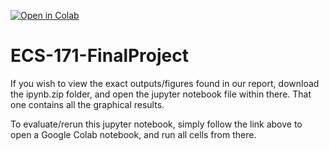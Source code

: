 [![Open in Colab](https://colab.research.google.com/assets/colab-badge.svg)](https://githubtocolab.com/StephenW789/ECS-171-FinalProject/blob/main/ECS171_Final_Project_Group_4.ipynb)

# ECS-171-FinalProject
If you wish to view the exact outputs/figures found in our report, download the ipynb.zip folder, and open the 
jupyter notebook file within there. That one contains all the graphical results.

To evaluate/rerun this jupyter notebook, simply follow the link above to open a Google Colab notebook, and run all cells from there.
